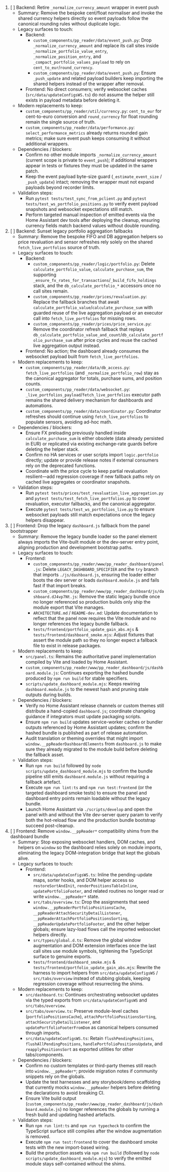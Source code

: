 1. [ ] Backend: Retire `_normalize_currency_amount` wrapper in event push
   - Summary: Remove the bespoke cent/float normaliser and invoke the shared currency helpers directly so event payloads follow the canonical rounding rules without duplicate logic.
   - Legacy surfaces to touch:
     * Backend:
       - `custom_components/pp_reader/data/event_push.py`: Drop `_normalize_currency_amount` and replace its call sites inside `_normalize_portfolio_value_entry`, `_normalize_position_entry`, and `_compact_portfolio_values_payload` to rely on `cent_to_eur`/`round_currency`.
       - `custom_components/pp_reader/data/event_push.py`: Ensure `_push_update` and related payload builders keep importing the shared helpers instead of the wrapper after removal.
     * Frontend: No direct consumers; verify websocket caches (`src/data/updateConfigsWS.ts`) do not assume the helper still exists in payload metadata before deleting it.
   - Modern replacements to keep:
     * `custom_components/pp_reader/util/currency.py`: `cent_to_eur` for cent-to-euro conversion and `round_currency` for float rounding remain the single source of truth.
     * `custom_components/pp_reader/data/performance.py`: `select_performance_metrics` already returns rounded gain metrics; make sure event push keeps consuming it without additional wrappers.
   - Dependencies / blockers:
     * Confirm no other module imports `_normalize_currency_amount` (current scope is private to `event_push`); if additional wrappers appear in tests or fixtures they must be updated in the same patch.
     * Keep the event payload byte-size guard (`_estimate_event_size` / `_push_update`) intact; removing the wrapper must not expand payloads beyond recorder limits.
   - Validation steps:
     * Run `pytest tests/test_sync_from_pclient.py` and `pytest tests/test_ws_portfolio_positions.py` to verify event payload snapshots and websocket expectations still match.
     * Perform targeted manual inspection of emitted events via the Home Assistant dev tools after deploying the cleanup, ensuring currency fields match backend values without double rounding.
2. [ ] Backend: Sunset legacy portfolio aggregation fallbacks
   - Summary: Remove the bespoke FIFO and DB aggregation helpers so price revaluation and sensor refreshes rely solely on the shared `fetch_live_portfolios` source of truth.
   - Legacy surfaces to touch:
     * Backend:
       - `custom_components/pp_reader/logic/portfolio.py`: Delete `calculate_portfolio_value`, `calculate_purchase_sum`, the supporting `_ensure_fx_rates_for_transactions`/`_build_fifo_holdings` stack, and the `db_calculate_portfolio_*` accessors once no call sites remain.
       - `custom_components/pp_reader/prices/revaluation.py`: Replace the fallback branches that await `calculate_portfolio_value`/`calculate_purchase_sum` with guarded reuse of the live aggregation payload or an executor call into `fetch_live_portfolios` for missing rows.
       - `custom_components/pp_reader/prices/price_service.py`: Remove the coordinator refresh fallback that replays `db_calculate_portfolio_value_and_count`/`db_calculate_portfolio_purchase_sum` after price cycles and reuse the cached live aggregation output instead.
     * Frontend: No action; the dashboard already consumes the websocket payload built from `fetch_live_portfolios`.
   - Modern replacements to keep:
     * `custom_components/pp_reader/data/db_access.py`: `fetch_live_portfolios` (and `_normalize_portfolio_row`) stay as the canonical aggregator for totals, purchase sums, and position counts.
     * `custom_components/pp_reader/data/websocket.py`: `_live_portfolios_payload`/`fetch_live_portfolios` executor path remains the shared delivery mechanism for dashboards and automations.
     * `custom_components/pp_reader/data/coordinator.py`: Coordinator refreshes should continue using `fetch_live_portfolios` to populate sensors, avoiding ad-hoc math.
   - Dependencies / blockers:
     * Ensure FX preloading previously handled inside `calculate_purchase_sum` is either obsolete (data already persisted in EUR) or replicated via existing exchange-rate guards before deleting the helper stack.
     * Confirm no HA services or user scripts import `logic.portfolio` directly; update or provide release notes if external consumers rely on the deprecated functions.
     * Coordinate with the price cycle to keep partial revaluation resilient—add regression coverage if new fallback paths rely on cached live aggregates or coordinator snapshots.
   - Validation steps:
     * Run `pytest tests/prices/test_revaluation_live_aggregation.py` and `pytest tests/test_fetch_live_portfolios.py` to cover revaluation, executor fallbacks, and the canonical aggregator.
     * Execute `pytest tests/test_ws_portfolios_live.py` to ensure websocket payloads still match expectations once the legacy helpers disappear.
3. [ ] Frontend: Drop the legacy `dashboard.js` fallback from the panel bootstrapper
   - Summary: Remove the legacy bundle loader so the panel element always imports the Vite-built module or the dev-server entry point, aligning production and development bootstrap paths.
   - Legacy surfaces to touch:
     * Frontend:
       - `custom_components/pp_reader/www/pp_reader_dashboard/panel.js`: Delete `LEGACY_DASHBOARD_SPECIFIER` and the `try` branch that imports `./js/dashboard.js`, ensuring the loader either boots the dev server or loads `dashboard.module.js` and fails fast if that import breaks.
       - `custom_components/pp_reader/www/pp_reader_dashboard/js/dashboard.dJ4vp7Nt.js`: Remove the static legacy bundle once no longer referenced so production builds only ship the module export that Vite manages.
       - `ARCHITECTURE.md` / `README-dev.md`: Update documentation to reflect that the panel now requires the Vite module and no longer references the legacy bundle fallback.
       - `tests/frontend/portfolio_update_gain_abs.mjs` & `tests/frontend/dashboard_smoke.mjs`: Adjust fixtures that assert the module path so they no longer expect a fallback file to exist in release packages.
   - Modern replacements to keep:
     * `src/panel.ts`: Remains the authoritative panel implementation compiled by Vite and loaded by Home Assistant.
     * `custom_components/pp_reader/www/pp_reader_dashboard/js/dashboard.module.js`: Continues exporting the hashed bundle produced by `npm run build` for stable specifiers.
     * `scripts/update_dashboard_module.mjs`: Keeps rewiring `dashboard.module.js` to the newest hash and pruning stale outputs during builds.
   - Dependencies / blockers:
     * Verify no Home Assistant release channels or custom themes still distribute a hand-copied `dashboard.js`; coordinate changelog guidance if integrators must update packaging scripts.
     * Ensure `npm run build` updates service-worker caches or bundler outputs referenced by Home Assistant updates; confirm the hashed bundle is published as part of release automation.
     * Audit translation or theming overrides that might import `window.__ppReaderDashboardElements` from `dashboard.js` to make sure they already migrated to the module build before deleting the fallback asset.
   - Validation steps:
     * Run `npm run build` followed by `node scripts/update_dashboard_module.mjs` to confirm the bundle pipeline still emits `dashboard.module.js` without requiring a fallback artefact.
     * Execute `npm run lint:ts` and `npm run test:frontend` (or the targeted dashboard smoke tests) to ensure the panel and dashboard entry points remain loadable without the legacy bundle.
     * Launch Home Assistant via `./scripts/develop` and open the panel with and without the Vite dev-server query param to verify both the hot-reload flow and the production bundle bootstrap succeed post-cleanup.
4. [ ] Frontend: Remove `window.__ppReader*` compatibility shims from the dashboard bundle
   - Summary: Stop exposing websocket handlers, DOM caches, and helpers on `window` so the dashboard relies solely on module imports, eliminating the legacy DOM-integration bridge that kept the globals alive.
   - Legacy surfaces to touch:
     * Frontend:
       - `src/data/updateConfigsWS.ts`: Inline the pending-update maps, sorter hooks, and DOM helper access so `restoreSortAndInit`, `renderPositionsTableInline`, `updatePortfolioFooter`, and related routines no longer read or write `window.__ppReader*` state.
       - `src/tabs/overview.ts`: Drop the assignments that seed `window.__ppReaderPortfolioPositionsCache`, `__ppReaderAttachSecurityDetailListener`, `__ppReaderAttachPortfolioPositionsSorting`, `__ppReaderUpdatePortfolioFooter`, and the other helper globals; ensure lazy-load flows call the imported websocket helpers directly.
       - `src/types/global.d.ts`: Remove the global window augmentation and DOM extension interfaces once the last call sites use module symbols, tightening the TypeScript surface to genuine exports.
       - `tests/frontend/dashboard_smoke.mjs` & `tests/frontend/portfolio_update_gain_abs.mjs`: Rewrite the harness to import helpers from `src/data/updateConfigsWS` / `src/tabs/overview` instead of stubbing globals, keeping regression coverage without resurrecting the shims.
   - Modern replacements to keep:
     * `src/dashboard.ts`: Continues orchestrating websocket updates via the typed exports from `src/data/updateConfigsWS` and `src/tabs/overview`.
     * `src/tabs/overview.ts`: Preserve module-level caches (`portfolioPositionsCache`), `attachPortfolioPositionsSorting`, `attachSecurityDetailListener`, and `updatePortfolioFooterFromDom` as canonical helpers consumed through imports.
     * `src/data/updateConfigsWS.ts`: Retain `flushPendingPositions`, `flushAllPendingPositions`, `handlePortfolioPositionsUpdate`, and `reapplyPositionsSort` as exported utilities for other tabs/components.
   - Dependencies / blockers:
     * Confirm no custom templates or third-party themes still reach into `window.__ppReader*`; provide migration notes if community snippets rely on the globals.
     * Update the test harnesses and any storybook/demo scaffolding that currently mocks `window.__ppReader` helpers before deleting the declarations to avoid breaking CI.
     * Ensure Vite build output (`custom_components/pp_reader/www/pp_reader_dashboard/js/dashboard.module.js`) no longer references the globals by running a fresh build and updating hashed artefacts.
   - Validation steps:
     * Run `npm run lint:ts` and `npm run typecheck` to confirm the TypeScript surface still compiles after the window augmentation is removed.
     * Execute `npm run test:frontend` to cover the dashboard smoke tests with the new import-based wiring.
     * Build the production assets via `npm run build` (followed by `node scripts/update_dashboard_module.mjs`) to verify the emitted module stays self-contained without the shims.
